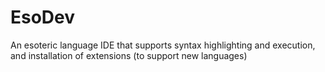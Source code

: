 # EsoDev
 An esoteric language IDE that supports syntax highlighting and execution, and installation of extensions (to support new languages)
